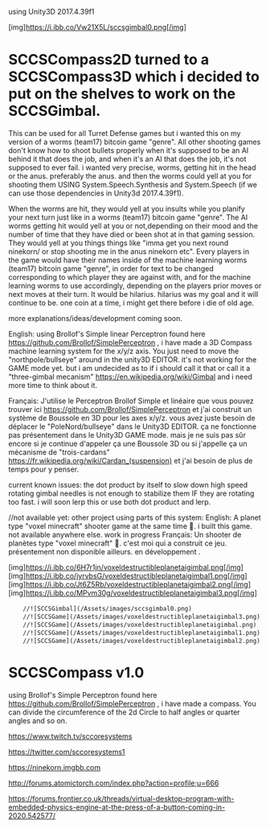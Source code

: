 

using Unity3D 2017.4.39f1

[img]https://i.ibb.co/Vw21X5L/sccsgimbal0.png[/img]

# SCCSCompass2D turned to a SCCSCompass3D which i decided to put on the shelves to work on the SCCSGimbal.

This can be used for all Turret Defense games but i wanted this on my version of a worms (team17) bitcoin game "genre". All other shooting games don't know how to shoot bullets properly when it's supposed to be an AI behind it that does the job, and when it's an AI
that does the job, it's not supposed to ever fail. i wanted very precise, worms, getting hit in the head or the anus. preferably the anus. and then the worms could yell at you for shooting them USING System.Speech.Synthesis and System.Speech (if we can use those dependencies in Unity3d 2017.4.39f1). 

When the worms are hit, they would yell at you insults while you planify your next turn just like in a worms (team17) bitcoin game "genre". The AI worms getting hit would yell at you or not,depending on their mood and the number of time that they have died or been shot at in that gaming session. They would yell at you things things like "imma get you next round ninekorn/ or stop shooting me in the anus ninekorn etc". Every players in the game would have their names inside of the machine learning worms (team17) bitcoin game "genre", in order for text to be changed corresponding to which player they are against with, and for the machine learning worms to use accordingly, depending on the players prior moves or next moves at their turn. It would be hilarius. hilarius was my goal and it will continue to be.
one coin at a time, i might get there before i die of old age.

more explanations/ideas/development coming soon.

English: using Brollof's Simple linear Perceptron found here https://github.com/Brollof/SimplePerceptron , i have made a 3D Compass  machine learning system for the x/y/z axis. You just need to move the "northpole/bullseye" around in the unity3D EDITOR. it's not working for the GAME mode yet. but i am undecided as to if i should call it that or call it a "three-gimbal mecanism" https://en.wikipedia.org/wiki/Gimbal and i need more time to think about it.

Français: J'utilise le Perceptron Brollof Simple et linéaire que vous pouvez trouver ici https://github.com/Brollof/SimplePerceptron  et j'ai construit un système de Boussole en 3D pour les axes x/y/z. vous avez juste besoin de déplacer le "PoleNord/bullseye" dans le Unity3D EDITOR. ça ne fonctionne pas présentement dans le Unity3D GAME mode. mais je ne suis pas sûr encore si je continue d'appeler ça une Boussole 3D ou si j'appelle ça un mécanisme de "trois-cardans" https://fr.wikipedia.org/wiki/Cardan_(suspension) et j'ai besoin de plus de temps pour y penser.

current known issues: the dot product by itself to slow down high speed rotating gimbal needles is not enough to stabilize them IF they are rotating too fast. i will soon lerp this or use both dot product and lerp. 

//not available yet: other project using parts of this system:
English: A planet type "voxel minecraft" shooter game at the same time 🙂. i built this game. not available anywhere else. work in progress
Français: Un shooter de planètes type "voxel minecraft" 🙂. c'est moi qui a construit ce jeu. présentement non disponible ailleurs. en développement . 

[img]https://i.ibb.co/6H7r1jn/voxeldestructibleplanetaigimbal.png[/img]
[img]https://i.ibb.co/jyrvbsG/voxeldestructibleplanetaigimbal1.png[/img]
[img]https://i.ibb.co/Jt6Z5Rb/voxeldestructibleplanetaigimbal2.png[/img]
[img]https://i.ibb.co/MPvm30g/voxeldestructibleplanetaigimbal3.png[/img]

        //![SCCSGimbal](/Assets/images/sccsgimbal0.png)
        //![SCCSGame](/Assets/images/voxeldestructibleplanetaigimbal3.png)
        //![SCCSGame](/Assets/images/voxeldestructibleplanetaigimbal.png)
        //![SCCSGame](/Assets/images/voxeldestructibleplanetaigimbal1.png)
        //![SCCSGame](/Assets/images/voxeldestructibleplanetaigimbal2.png)

# SCCSCompass v1.0
using Brollof's Simple Perceptron found here https://github.com/Brollof/SimplePerceptron , i have made a compass. You can divide the circumference of the 2d Circle to half angles or quarter angles and so on.


https://www.twitch.tv/sccoresystems

https://twitter.com/sccoresystems1

https://ninekorn.imgbb.com

http://forums.atomictorch.com/index.php?action=profile;u=666

https://forums.frontier.co.uk/threads/virtual-desktop-program-with-embedded-physics-engine-at-the-press-of-a-button-coming-in-2020.542577/




